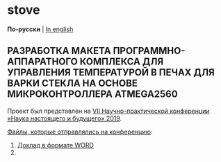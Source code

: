 # stove

**По-русски** | [In english](docs_eng/README.md)

## РАЗРАБОТКА МАКЕТА ПРОГРАММНО-АППАРАТНОГО КОМПЛЕКСА ДЛЯ УПРАВЛЕНИЯ ТЕМПЕРАТУРОЙ В ПЕЧАХ ДЛЯ ВАРКИ СТЕКЛА НА ОСНОВЕ МИКРОКОНТРОЛЛЕРА ATMEGA2560

Проект был представлен на 
[VII Научно-практической конференции «Наука настоящего и будущего» 2019](https://nnb.etu.ru/postupayushhim-v-magistraturu/o-konferencii).

[Файлы, которые отправлялись на конференцию](../docs):
1. [Доклад в формате WORD](../docs/report_full.docx)
1. 